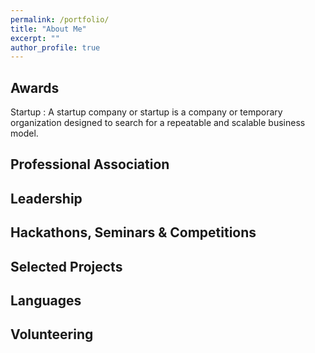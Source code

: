 ```yaml
---
permalink: /portfolio/
title: "About Me"
excerpt: ""
author_profile: true
---
```


## Awards

Startup
:   A startup company or startup is a company or temporary organization designed to search for a repeatable and scalable business model.


## Professional Association

## Leadership

## Hackathons, Seminars & Competitions

## Selected Projects

## Languages

## Volunteering
